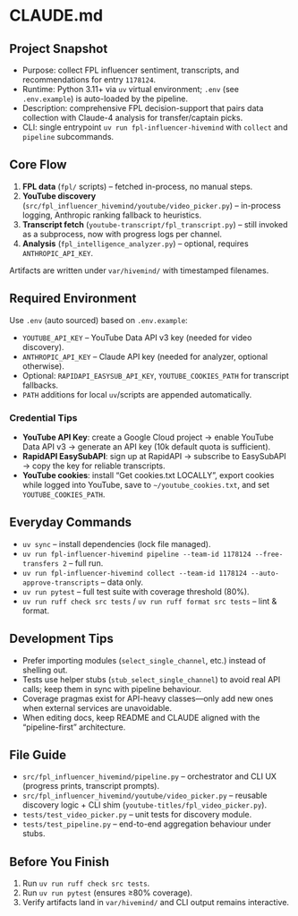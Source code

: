 # CLAUDE.md

## Project Snapshot
- Purpose: collect FPL influencer sentiment, transcripts, and recommendations for entry `1178124`.
- Runtime: Python 3.11+ via `uv` virtual environment; `.env` (see `.env.example`) is auto-loaded by the pipeline.
- Description: comprehensive FPL decision-support that pairs data collection with Claude-4 analysis for transfer/captain picks.
- CLI: single entrypoint `uv run fpl-influencer-hivemind` with `collect` and `pipeline` subcommands.

## Core Flow
1. **FPL data** (`fpl/` scripts) – fetched in-process, no manual steps.
2. **YouTube discovery** (`src/fpl_influencer_hivemind/youtube/video_picker.py`) – in-process logging, Anthropic ranking fallback to heuristics.
3. **Transcript fetch** (`youtube-transcript/fpl_transcript.py`) – still invoked as a subprocess, now with progress logs per channel.
4. **Analysis** (`fpl_intelligence_analyzer.py`) – optional, requires `ANTHROPIC_API_KEY`.

Artifacts are written under `var/hivemind/` with timestamped filenames.

## Required Environment
Use `.env` (auto sourced) based on `.env.example`:
- `YOUTUBE_API_KEY` – YouTube Data API v3 key (needed for video discovery).
- `ANTHROPIC_API_KEY` – Claude API key (needed for analyzer, optional otherwise).
- Optional: `RAPIDAPI_EASYSUB_API_KEY`, `YOUTUBE_COOKIES_PATH` for transcript fallbacks.
- `PATH` additions for local `uv`/scripts are appended automatically.

### Credential Tips
- **YouTube API Key**: create a Google Cloud project → enable YouTube Data API v3 → generate an API key (10k default quota is sufficient).
- **RapidAPI EasySubAPI**: sign up at RapidAPI → subscribe to EasySubAPI → copy the key for reliable transcripts.
- **YouTube cookies**: install “Get cookies.txt LOCALLY”, export cookies while logged into YouTube, save to `~/youtube_cookies.txt`, and set `YOUTUBE_COOKIES_PATH`.

## Everyday Commands
- `uv sync` – install dependencies (lock file managed).
- `uv run fpl-influencer-hivemind pipeline --team-id 1178124 --free-transfers 2` – full run.
- `uv run fpl-influencer-hivemind collect --team-id 1178124 --auto-approve-transcripts` – data only.
- `uv run pytest` – full test suite with coverage threshold (80%).
- `uv run ruff check src tests` / `uv run ruff format src tests` – lint & format.

## Development Tips
- Prefer importing modules (`select_single_channel`, etc.) instead of shelling out.
- Tests use helper stubs (`stub_select_single_channel`) to avoid real API calls; keep them in sync with pipeline behaviour.
- Coverage pragmas exist for API-heavy classes—only add new ones when external services are unavoidable.
- When editing docs, keep README and CLAUDE aligned with the “pipeline-first” architecture.

## File Guide
- `src/fpl_influencer_hivemind/pipeline.py` – orchestrator and CLI UX (progress prints, transcript prompts).
- `src/fpl_influencer_hivemind/youtube/video_picker.py` – reusable discovery logic + CLI shim (`youtube-titles/fpl_video_picker.py`).
- `tests/test_video_picker.py` – unit tests for discovery module.
- `tests/test_pipeline.py` – end-to-end aggregation behaviour under stubs.

## Before You Finish
1. Run `uv run ruff check src tests`.
2. Run `uv run pytest` (ensures ≥80% coverage).
3. Verify artifacts land in `var/hivemind/` and CLI output remains interactive.
